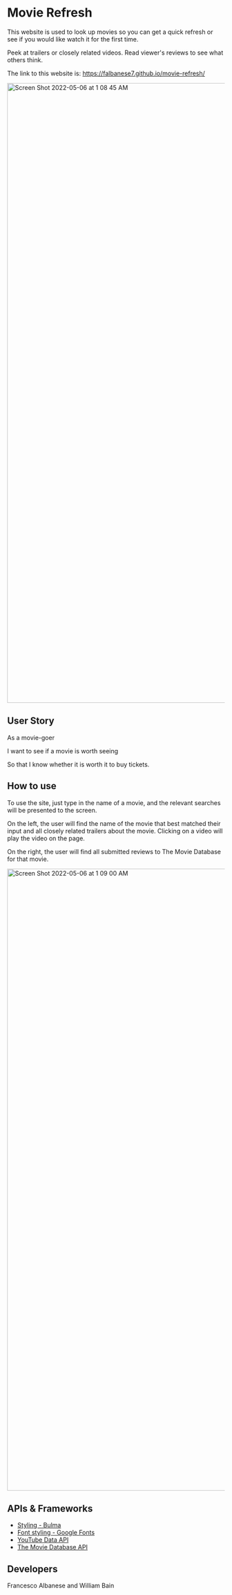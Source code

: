 # Movie Refresh

This website is used to look up movies so you can get a quick refresh or see if you would like watch it for the first time.

Peek at trailers or closely related videos. Read viewer's reviews to see what others think.

The link to this website is: https://falbanese7.github.io/movie-refresh/

<img width="1435" alt="Screen Shot 2022-05-06 at 1 08 45 AM" src="https://user-images.githubusercontent.com/98659683/167070744-1c5df8d4-aec1-4428-a92d-b1d1fb879794.png">

## User Story

As a movie-goer

I want to see if a movie is worth seeing

So that I know whether it is worth it to buy tickets.

## How to use

To use the site, just type in the name of a movie, and the relevant searches will be presented to the screen.

On the left, the user will find the name of the movie that best matched their input and all closely related trailers about the movie. Clicking on a video will play the video on the page.

On the right, the user will find all submitted reviews to The Movie Database for that movie.

<img width="1440" alt="Screen Shot 2022-05-06 at 1 09 00 AM" src="https://user-images.githubusercontent.com/98659683/167070756-500fd772-7f9f-426c-92c8-5d6d570a43f0.png">

## APIs & Frameworks

- [Styling - Bulma](https://bulma.io/)
- [Font styling - Google Fonts](https://fonts.google.com/)
- [YouTube Data API](https://developers.google.com/youtube/v3)
- [The Movie Database API](https://developers.themoviedb.org/3/movies/get-movie-external-ids)

## Developers

Francesco Albanese and William Bain
